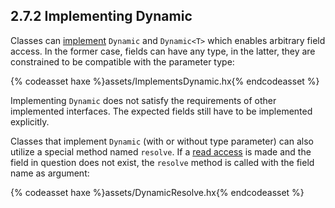 ## 2.7.2 Implementing Dynamic

Classes can [implement](types-interfaces.md) `Dynamic` and `Dynamic<T>` which enables arbitrary field access. In the former case, fields can have any type, in the latter, they are constrained to be compatible with the parameter type:

{% codeasset haxe %}assets/ImplementsDynamic.hx{% endcodeasset %}

Implementing `Dynamic` does not satisfy the requirements of other implemented interfaces. The expected fields still have to be implemented explicitly.

Classes that implement `Dynamic` (with or without type parameter) can also utilize a special method named `resolve`. If a [read access](dictionary.md#define-read-access) is made and the field in question does not exist, the `resolve` method is called with the field name as argument:

{% codeasset haxe %}assets/DynamicResolve.hx{% endcodeasset %}
